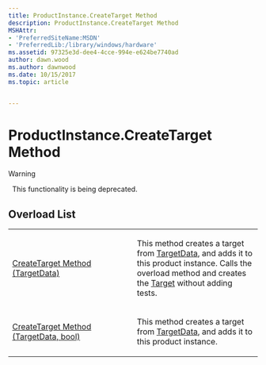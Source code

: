 ```yaml
---
title: ProductInstance.CreateTarget Method
description: ProductInstance.CreateTarget Method
MSHAttr:
- 'PreferredSiteName:MSDN'
- 'PreferredLib:/library/windows/hardware'
ms.assetid: 97325e3d-dee4-4cce-994e-e624be7740ad
author: dawn.wood
ms.author: dawnwood
ms.date: 10/15/2017
ms.topic: article


---
```


# ProductInstance.CreateTarget Method

>[!WARNING]
>  This functionality is being deprecated.

 

## <span id="Overload_List"></span><span id="overload_list"></span><span id="OVERLOAD_LIST"></span>Overload List


<table>
<colgroup>
<col width="50%" />
<col width="50%" />
</colgroup>
<tbody>
<tr class="odd">
<td><p><a href="productinstance-createtarget-method--targetdata-.md" data-raw-source="[CreateTarget Method (TargetData)](productinstance-createtarget-method--targetdata-.md)">CreateTarget Method (TargetData)</a></p></td>
<td><p>This method creates a target from <a href="targetdata-class.md" data-raw-source="[TargetData](targetdata-class.md)">TargetData</a>, and adds it to this product instance. Calls the overload method and creates the <a href="target-class.md" data-raw-source="[Target](target-class.md)">Target</a> without adding tests.</p></td>
</tr>
<tr class="even">
<td><p><a href="productinstance-createtarget-method--targetdata--bool-.md" data-raw-source="[CreateTarget Method (TargetData, bool)](productinstance-createtarget-method--targetdata--bool-.md)">CreateTarget Method (TargetData, bool)</a></p></td>
<td><p>This method creates a target from <a href="targetdata-class.md" data-raw-source="[TargetData](targetdata-class.md)">TargetData</a>, and adds it to this product instance.</p></td>
</tr>
</tbody>
</table>

 

 

 






